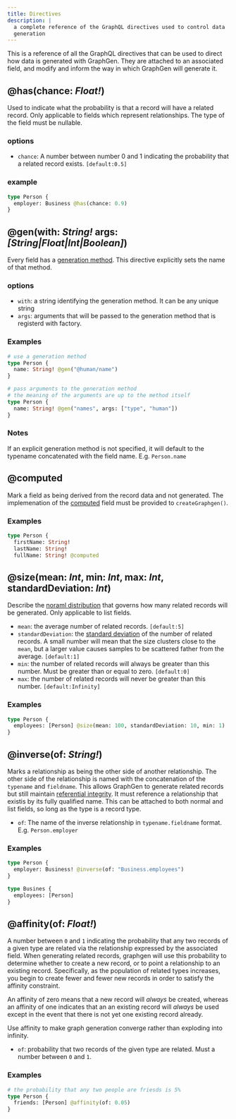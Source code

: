 ```yaml
---
title: Directives
description: |
  a complete reference of the GraphQL directives used to control data
  generation
---
```


This is a reference of all the GraphQL directives that can be used to direct how
data is generated with GraphGen. They are attached to an associated field, and
modify and inform the way in which GraphGen will generate it.

##  @has(chance: _Float!_)

Used to indicate what the probability is that a record will have a related
record. Only applicable to fields which represent relationships. The type of the
field must be nullable.

### options

* `chance`: A number between number 0 and 1 indicating the probability
that a related record exists. `[default:0.5]`

### example

``` graphql
type Person {
  employer: Business @has(chance: 0.9)
}
```

##  @gen(with: _String!_ args: _[String|Float|Int|Boolean]_)

Every field has a [generation method][dispatch]. This directive explicitly sets
the name of that method.

### options

* `with`: a string identifying the generation method. It can be any unique
string
* `args`: arguments that will be passed to the generation method that is
registerd with factory.

### Examples

``` graphql
# use a generation method
type Person {
  name: String! @gen("@human/name")
}
```

``` graphql
# pass arguments to the generation method
# the meaning of the arguments are up to the method itself
type Person {
  name: String! @gen("names", args: ["type", "human"])
}
```

### Notes

If an explicit generation method is not specified, it will default to
the typename concatenated with the field name. E.g. `Person.name`


##  @computed
Mark a field as being derived from the record data and not generated.
The implemenation of the [computed][] field must be provided to
`createGraphgen()`.

### Examples

``` graphql
type Person {
  firstName: String!
  lastName: String!
  fullName: String! @computed
```


##  @size(mean: _Int_, min: _Int_, max: _Int_, standardDeviation: _Int_)
Describe the [noraml distribution][normal-distribution] that governs
how many related records will be generated. Only applicable to list fields.

* `mean`: the average number of related records. `[default:5]`
* `standardDeviation`: the [standard deviation][standard-deviation] of the
number of related records. A small number will mean that the size clusters close
to the `mean`, but a larger value causes samples to be scattered father from
the average. `[default:1]`
* `min`: the number of related records will always be greater than
  this number. Must be greater than or equal to zero. `[default:0]`
* `max`: the number of related records will never be greater than this
  number. `[default:Infinity]`

### Examples

```graphql
type Person {
  employees: [Person] @size(mean: 100, standardDeviation: 10, min: 1)
}
```

##  @inverse(of: _String!_)
Marks a relationship as being the other side of another
relationship. The other side of the relationship is named with the
concatenation of the `typename` and `fieldname`. This allows GraphGen
to generate related records but still maintain [referential
integrity][referential-integrity]. It must reference a relationship
that existis by its fully qualified name. This can be attached to both normal
and list fields, so long as the type is a record type.

* `of`: The name of the inverse relationship in `typename.fieldname` format.
E.g. `Person.employer`

### Examples

``` graphql
type Person {
  employer: Business! @inverse(of: "Business.employees")
}

type Busines {
  employees: [Person]
}
```

##  @affinity(of: _Float!_)
A number between `0` and `1` indicating the probability that any two
records of a given type are related via the relationship expressed by
the associated field. When generating related records, graphgen will
use this probability to determine whether to create a new record, or
to point a relationship to an existing record. Specifically, as the
population of related types increases, you begin to create fewer and
fewer new records in order to satisfy the affinity constraint.

An affinity of zero means that a new record will _always_ be created,
whereas an affinity of one indicates that an an existing record will
_always_ be used except in the event that there is not yet one
existing record already.

Use affinity to make graph generation converge rather than exploding into
infinity.

* `of`: probability that two records of the given type are
  related. Must a number between `0` and `1`.

### Examples

``` graphql
# the probability that any two people are friesds is 5%
type Person {
  friends: [Person] @affinity(of: 0.05)
}
```

[dispatch]: docs/usage/dispatch
[computed]: docs/basics/computed
[normal-distribution]: https://en.wikipedia.org/wiki/Normal_distribution
[standard-deviation]: https://en.wikipedia.org/wiki/Standard_deviation
[referential-integrity]: docs/basics/relationships#referential-integrity
